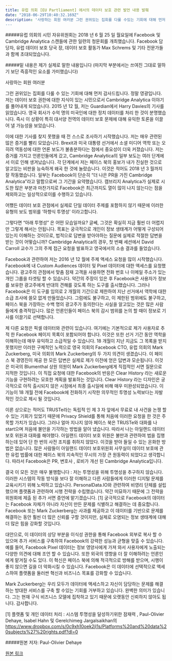 ```yaml
---
title: 유럽 의회 [EU Partliament] 에서의 데이터 보호 관련 발언 내용 발췌
date: "2018-06-29T10:40:32.169Z"
description: '사랑하는 회원 여러분 그런 권위있는 집회를 다룰 수있는 기회에 대해 먼저 감사드립니다. 정말 영광입니다. 본인은 데이터 보호 권한에 대한 지식이있는 시민으로서 Cambridge Analytica 이야기에 왔습니다. 2015 년 12 월, 저는 Guardian에서...'' 
---
```



#####유럽 의회의 시민 자유위원회는 2018 년 6 월 25 일 월요일에 Facebook 및 Cambridge Analytica 스캔들에 관한 일련의 청문회를 개최했습니다. Facebook 담당자, 유럽 데이터 보호 당국 장, 데이터 보호 활동가 Max Schrems 및 기타 전문가들과 함께 초대되었습니다.

#####밑 내용은 제가 실제로 말한 내용입니다 (마지막 부분에서는 쓰여진 그대로 말하기 보단 즉흥적인 요소를 가미했습니다)



사랑하는 회원 여러분

그런 권위있는 집회를 다룰 수 있는 기회에 대해 먼저 감사드립니다. 정말 영광입니다.
저는 데이터 보호 권한에 대한 지식이 있는 시민으로서 Cambridge Analytica 이야기를 풀어내게 되었습니다. 2015 년 12 월, 저는 Guardian에서 Harry Davies의 기사를 읽었습니다. 영국 회사가 수억 명의 미국인에 대한 정치 데이터를 처리 한 것이 분명했습니다. 즉시 이 상황이 특히 대서양 전역의 데이터 보호 문제에 대해 유익한 토론을 이끌어 낼 가능성을 보았습니다.

이에 대한 기사를 찾지 못했을 때 전 스스로 조사하기 시작했습니다. 저는 매우 관련된 많은 증거를 빨리 모았습니다. Brexit과 미국 대통령 선거에서 소셜 미디어 역학 또는 오히려 역동성에 대한 언론 보도가 불충분하다는 점에서 중요성이 더욱 커졌습니다. 저는 증거를 가지고 언론인들에게 갔고, Cambridge Analytica의 일부 보도는 여러 단계에서 이로 인해 생겨났습니다. 각 단계에서 저는 페이스 북의 홍보가 내가 진실한 것으로 알고있는 비판을 능숙하게 왜곡 한 것에 놀랐습니다. 이것은 적어도 2018 년 3 월까지 잘 작동했습니다. 일부는 Facebook이 단순히 “더 나은 PR을 가진 Cambridge Analytica”라고 말함으로써 그 기간을 요약했습니다. 캠브리지 Analytica가 실제로 시도한 많은 부분과 마찬가지로 Facebook은 최근까지도 열이 많이 나지 않는다는 점을 제외하고는 일상적으로이를 수행하고 있습니다.

어쨌든 데이터 보호 관점에서 실제로 단일 데이터 주제를 포함하지 않기 때문에 이러한 유형의 보도 범위를 ‘하향식 투명성’ 이라고합니다.

그렇다면 “아래 투명성” 은 어떤 모습일까요? 글쎄, 그것은 확실히 지금 훨씬 더 어렵지만 그렇게 해서는 안됩니다. 목표는 궁극적으로 개인이 정보 생태계가 어떻게 구성되어 있는지 이해하는 것이므로, 법적으로 답변을 받아야하는 질문에 실제로 적절한 답변을 받는 것이 어떻습니까? Cambridge Analytica의 경우, 첫 번째 세션에서 David Carroll 교수가 그의 주제 접근 요청을 발표하고 영국에서의 소송 결과를 들었습니다.

Facebook과 관련하여 저는 2016 년 12 월에 주제 액세스 요청을 많이 시작했습니다. Facebook에 내 Custom Audiences 데이터 및 Pixel 데이터에 대한 액세스를 요청했습니다. 광고주의 관점에서 맞춤 잠재 고객을 사용하면 전화 번호 나 이메일 주소가 있는 개인 그룹을 타겟팅 할 수 있습니다. 약간의 주장이 있은 후 Facebook은 사용자가 정보를 보유한 광고주에게 반대의 견해를 갖도록 하는 도구를 출시했습니다. 그러나 Facebook은 이 도구를 임의로 2 개월의 기간으로 제한하여 지난 선거에서 역학에 대한 소급 조사에 쓸모 없게 만들었습니다. 그럼에도 불구하고, 이 제한된 범위에도 불구하고, 페이스 북을 가장하는 수백 명의 광고주가 동의한다는 사실을 알고있는 것은 많은 사람들에게 충격적입니다. 많은 언론인들이 페이스 북의 감시 범위를 논의 할 때이 정보로 기사를 이끌기로 선택합니다.

제 다른 요청은 픽셀 데이터와 관련이 있습니다. 여기에는 기본적으로 제가 사용자로 추적 한 Facebook 페이지 목록이 포함되어야 합니다. 이것은 또한 선거 기간 동안 역학을 이해하는데 매우 유익하고 소급적일 수 있습니다. 18 개월이 지난 지금도 그 목록을 받지 못했지만 이러한 구체적인 노력으로 영국 의회의 Facebook CTO, 유럽 의회의 Mark Zuckerberg, 미국 의회의 Mark Zuckerberg의 두 가지 의견이 생겼습니다.  이 페이스 북 경영진이 제공 한 모든 답변은 실제로 제가 이전에 얻은 답변과 모순됩니다. 이것은 미국의 Blumenthal 상원 의원이 Mark Zuckerberg에게 직접적인 서면 질문으로 지적한 것입니다. 이 직접 요청에 대한 Facebook의 반응은 Clear History 라는 새로운 기능을 구현하려는 모호한 계획을 발표하는 것입니다. Clear History 라는 디자인은 궁극적으로 아직 출시되지 않은 시점에서 최종 출시일에 비해 매우 미완성되었습니다. 이 기능이 18 개월 전에 Facebook에 전화하기 시작한 의무적인 투명성 노력보다는 자발적인 것으로 제시 될 것입니다.

이론 상으로는 적어도 TRUSTe라는 독립적 인 제 3 자 앞에서 무료로 내 사건을 논쟁 할 수 있는 기회가 있었기 때문에 Privacy Shield를 통해 처음에 이러한 요청을 한 것은 주목할 가치가 있습니다. 그러나 얼마 지나지 않아 페이스 북은 TRUSTe와 대화를 나 start으며 처음에 불만을 기각하는 방법을 알아 냈습니다. 따라서 나는 아일랜드 데이터 보호 위원과 대화를 해야했다. 아일랜드 데이터 보호 위원은 불만과 관련하여 법을 집행하는데 있어 단 한 번의 사전 조치를 취하지 않았다. 이것을 받아 들일 수 있는 온화한 방법은 없습니다. 많은 사람들이 아일랜드 데이터 보호위원회 사무실이 데이터 보호에 관한 유럽 법률에 대한 페이스 북의 지속적인 무시의 가장 큰 원동력이 되었다고 생각합니다.
따라서 Facebook은 PR, 변호사 , 로비가 개선 된 Cambridge Analytica입니다.

결국 이 모든 것은 매우 불행합니다 : 저는 투명성을 위해 투명성을 추구하지 않습니다. 이러한 시스템의 작동 방식을 보다 잘 이해하고 다른 사람들에게 이러한 디지털 문제를 교육시키기 위해 노력하고 있습니다. PersonalData.IO와 관련하여 비영리 단체를 설립했으며 플랫폼과 관련하여 시행 전략을 수립했습니다. 약간 미묘하기 때문에 그 전략을 위원회에 제출 된 추가 서면 증언에 맡기겠습니다. [1]
궁극적으로 Facebook의 데이터는 Facebook 자체가 아니라 자신이 만든 문제를 식별하고 해결하는 데 중요합니다. Facebook 또는 Mark Zuckerberg는 사과를 제공하고 이 데이터를 기반으로 문제를 해결하는 동안 훨씬 더 많은 신뢰를 구할 것이지만, 실제로 오염되는 정보 생태계에 대해 더 많은 힘을 강화할 것입니다.

대안으로, 이 데이터의 상당 부분을 이식성 권한을 통해 Facebook 외부로 복사 할 수 있으며 추가 서비스를 구축하여 Facebook의 강력한 성능과 균형을 맞출 수 있습니다. 예를 들어, Facebook Pixel 데이터는 정보 영양사에게 가져 와서 사용자에게 노출되는 다양한 의견에 대해 조언 할 수 있습니다. 또한 외국의 영향을 더 잘 이해하려는 언론인에게 맡겨질 수도 있다. 이 혁신은 페이스 북에 의해 적극적으로 방해를 받으며, 시행이 좋지 않으면 길을 더 악화시킬 수 있습니다. Facebook은 이 데이터에 선택적으로 액세스하여 플랫폼을 둘러싼 혁신과 비즈니스 목표를 강화할 수 있습니다.

Mark Zuckerberg는 우리 모두가 데이터에 액세스하고 자신이 담당하는 문제를 해결하는 방대한 서비스를 구축 할 수있는 기회를 거부하고 있습니다. 완벽한 의미가 있습니다. 그는 현재 구식 비즈니스 모델에 집착하고 있기 때문에 오랫동안 신뢰하지 않아도 됩니다.
감사합니다.

[1] 플랫폼 및 개인 데이터 처리 : 시스템 투명성을 달성하기위한 잠재력 , Paul-Olivier Dehaye, Isabel Hahn 및 Gerelchimeg Jargalsaikhan의 https://www.dropbox.com/s/0c9xh10oek2jl1s/Platforms%20and%20data%20subjects%27%20rights.pdf?dl=0
 

#####원본 저자: Paul-Olivier Dehaye

[원본 링크](https://medium.com/personaldata-io/testimony-at-european-parliament-e6e5e11c5c94)